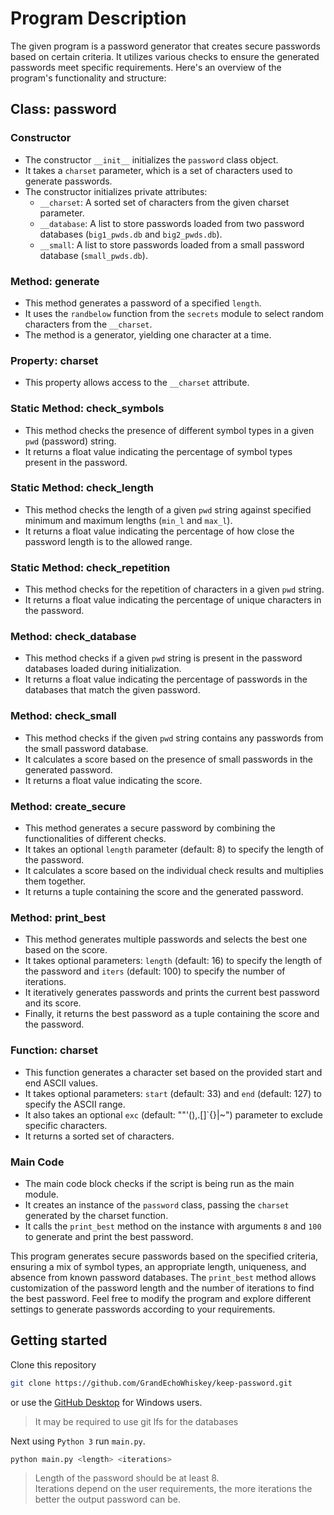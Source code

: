 # Program Description

The given program is a password generator that creates secure passwords based on certain criteria. It utilizes various checks to ensure the generated passwords meet specific requirements. Here's an overview of the program's functionality and structure:

## Class: password
### Constructor
- The constructor `__init__` initializes the `password` class object.
- It takes a `charset` parameter, which is a set of characters used to generate passwords.
- The constructor initializes private attributes:
  - `__charset`: A sorted set of characters from the given charset parameter.
  - `__database`: A list to store passwords loaded from two password databases (`big1_pwds.db` and `big2_pwds.db`).
  - `__small`: A list to store passwords loaded from a small password database (`small_pwds.db`).

### Method: generate
- This method generates a password of a specified `length`.
- It uses the `randbelow` function from the `secrets` module to select random characters from the `__charset`.
- The method is a generator, yielding one character at a time.

### Property: charset
- This property allows access to the `__charset` attribute.

### Static Method: check_symbols
- This method checks the presence of different symbol types in a given `pwd` (password) string.
- It returns a float value indicating the percentage of symbol types present in the password.

### Static Method: check_length
- This method checks the length of a given `pwd` string against specified minimum and maximum lengths (`min_l` and `max_l`).
- It returns a float value indicating the percentage of how close the password length is to the allowed range.

### Static Method: check_repetition
- This method checks for the repetition of characters in a given `pwd` string.
- It returns a float value indicating the percentage of unique characters in the password.

### Method: check_database
- This method checks if a given `pwd` string is present in the password databases loaded during initialization.
- It returns a float value indicating the percentage of passwords in the databases that match the given password.

### Method: check_small
- This method checks if the given `pwd` string contains any passwords from the small password database.
- It calculates a score based on the presence of small passwords in the generated password.
- It returns a float value indicating the score.

### Method: create_secure
- This method generates a secure password by combining the functionalities of different checks.
- It takes an optional `length` parameter (default: 8) to specify the length of the password.
- It calculates a score based on the individual check results and multiplies them together.
- It returns a tuple containing the score and the generated password.

### Method: print_best
- This method generates multiple passwords and selects the best one based on the score.
- It takes optional parameters: `length` (default: 16) to specify the length of the password and `iters` (default: 100) to specify the number of iterations.
- It iteratively generates passwords and prints the current best password and its score.
- Finally, it returns the best password as a tuple containing the score and the password.

### Function: charset
- This function generates a character set based on the provided start and end ASCII values.
- It takes optional parameters: `start` (default: 33) and `end` (default: 127) to specify the ASCII range.
- It also takes an optional `exc` (default: ""\'(),.[]`{}|~") parameter to exclude specific characters.
- It returns a sorted set of characters.

### Main Code
- The main code block checks if the script is being run as the main module.
- It creates an instance of the `password` class, passing the `charset` generated by the charset function.
- It calls the `print_best` method on the instance with arguments `8` and `100` to generate and print the best password.

This program generates secure passwords based on the specified criteria, ensuring a mix of symbol types, an appropriate length, uniqueness, and absence from known password databases. The `print_best` method allows customization of the password length and the number of iterations to find the best password. Feel free to modify the program and explore different settings to generate passwords according to your requirements.

## Getting started

Clone this repository
```bash
git clone https://github.com/GrandEchoWhiskey/keep-password.git
```
or use the [GitHub Desktop](https://central.github.com/deployments/desktop/desktop/latest/win32) for Windows users.
> It may be required to use git lfs for the databases

Next using `Python 3` run `main.py`.
```bash
python main.py <length> <iterations>
```
> Length of the password should be at least 8. <br>
> Iterations depend on the user requirements, the more iterations the better the output password can be.
